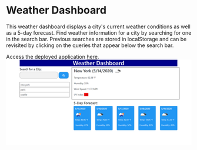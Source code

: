 # Weather Dashboard

This weather dashboard displays a city's current weather conditions as well as a 5-day forecast.
Find weather information for a city by searching for one in the search bar.
Previous searches are stored in localStorage and can be revisited by clicking on the queries that appear below the search bar.

Access the deployed application [here](https://billyhao12.github.io/Weather-Dashboard/).
![Screenshot](Assets/screenshot.png)